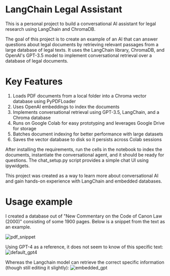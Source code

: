 # LangChain Legal Assistant
This is a personal project to build a conversational AI assistant for legal research using LangChain and ChromaDB. 

The goal of this project is to create an example of an AI that can answer questions about legal documents by retrieving relevant passages from a large database of legal texts.
It uses the LangChain library, ChromaDB, and OpenAI's GPT-3.5 model to implement conversational retrieval over a database of legal documents.

# Key Features
1. Loads PDF documents from a local folder into a Chroma vector database using PyPDFLoader
2. Uses OpenAI embeddings to index the documents
3. Implements conversational retrieval using GPT-3.5, LangChain, and a Chroma database
4. Runs on Google Colab for easy prototyping and leverages Google Drive for storage
5. Batches document indexing for better performance with large datasets
6. Saves the vector database to disk so it persists across Colab sessions

After installing the requirements, run the cells in the notebook to index the documents, instantiate the conversational agent, and it should be ready for questions. 
The chat_setup.py script provides a simple chat UI using ipywidgets.


This project was created as a way to learn more about conversational AI and gain hands-on experience with LangChain and embedded databases.

# Usage example 

I created a database out of "New Commentary on the Code of Canon Law (2000)" consisting of some 1900 pages. 
Below is a snippet from the text as an example. 

![pdf_snippet](https://github.com/DK-1995/legal_gpt/assets/145159719/14aed5d6-d328-4004-bbdc-e4c8c23f15cc)

Using GPT-4 as a reference, it does not seem to know of this specific text:
![default_gpt4](https://github.com/DK-1995/legal_gpt/assets/145159719/4d351dda-18a2-4343-911f-f0f6b5585e23)

Whereas the Langchain model can retrieve the correct specific information (though still editing it slightly): 
![embedded_gpt](https://github.com/DK-1995/legal_gpt/assets/145159719/d2d5f365-f15a-461e-aa29-729f1ad0b4f1)
